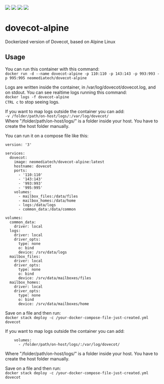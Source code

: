 [![](https://images.microbadger.com/badges/version/neomediatech/dovecot-alpine.svg)](https://microbadger.com/images/neomediatech/dovecot-alpine)
[![](https://images.microbadger.com/badges/image/neomediatech/dovecot-alpine.svg)](https://microbadger.com/images/neomediatech/dovecot-alpine)
![](https://img.shields.io/github/last-commit/Neomediatech/dovecot-alpine.svg?style=plastic)
![](https://img.shields.io/github/repo-size/Neomediatech/dovecot-alpine.svg?style=plastic)

# dovecot-alpine
Dockerized version of Dovecot, based on Alpine Linux

## Usage
You can run this container with this command:  
`docker run -d --name dovecot-alpine -p 110:110 -p 143:143 -p 993:993 -p 995:995 neomediatech/dovecot-alpine`  

Logs are written inside the container, in /var/log/dovecot/dovecot.log, and on stdout. You can see realtime logs running this command:  
`docker logs -f dovecot-alpine`  
`CTRL c` to stop seeing logs.  

If you want to map logs outside the container you can add:  
`-v /folder/path/on-host/logs/:/var/log/dovecot/`  
Where "/folder/path/on-host/logs/" is a folder inside your host. You have to create the host folder manually.  

You can run it on a compose file like this:  

```
version: '3'  

services:  
  dovecot:  
    image: neomediatech/dovecot-alpine:latest  
    hostname: dovecot  
    ports:  
      - '110:110'  
      - '143:143'  
      - '993:993'  
      - '995:995'  
    volumes:
      - mailbox_files:/data/files
      - mailbox_homes:/data/home
      - logs:/data/logs
      - common_data:/data/common

volumes:
  common_data:
    driver: local
  logs:
    driver: local
    driver_opts:
      type: none
      o: bind
      device: /srv/data/logs
  mailbox_files:
    driver: local
    driver_opts:
      type: none
      o: bind
      device: /srv/data/mailboxes/files
  mailbox_homes:
    driver: local
    driver_opts:
      type: none
      o: bind
      device: /srv/data/mailboxes/home

```
Save on a file and then run:  
`docker stack deploy -c /your-docker-compose-file-just-created.yml dovecot`

If you want to map logs outside the container you can add:  
```
    volumes:
      - /folder/path/on-host/logs/:/var/log/dovecot/
```
Where "/folder/path/on-host/logs/" is a folder inside your host. You have to create the host folder manually.

Save on a file and then run:  
`docker stack deploy -c /your-docker-compose-file-just-created.yml dovecot`  
